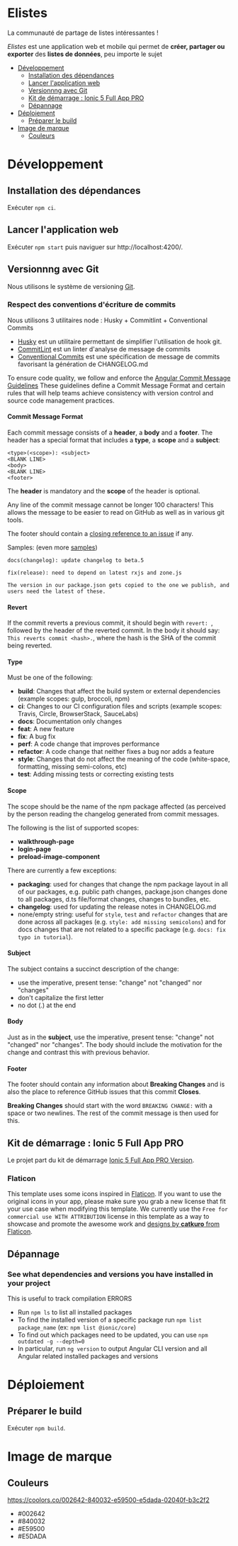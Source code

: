 # Elistes <!-- omit in toc -->

La communauté de partage de listes intéressantes !

_Elistes_ est une application web et mobile qui permet de **créer, partager ou exporter** des **listes de données**, peu importe le sujet

- [Développement](#développement)
  - [Installation des dépendances](#installation-des-dépendances)
  - [Lancer l'application web](#lancer-lapplication-web)
  - [Versionnng avec Git](#versionnng-avec-git)
  - [Kit de démarrage : Ionic 5 Full App PRO](#kit-de-démarrage--ionic-5-full-app-pro)
  - [Dépannage](#dépannage)
- [Déploiement](#déploiement)
  - [Préparer le build](#préparer-le-build)
- [Image de marque](#image-de-marque)
  - [Couleurs](#couleurs)

# Développement

## Installation des dépendances

Exécuter `npm ci`.

## Lancer l'application web

Exécuter `npm start` puis naviguer sur http://localhost:4200/.

## Versionnng avec Git

Nous utilisons le système de versioning [Git](https://git-scm.com/).

### Respect des conventions d'écriture de commits <!-- omit in toc -->

Nous utilisons 3 utilitaires node : Husky + Commitlint + Conventional Commits

- [Husky](https://github.com/typicode/husky) est un utilitaire permettant de simplifier l'utilisation de hook git.
- [CommitLint](https://commitlint.js.org/) est un linter d'analyse de message de commits
- [Conventional Commits](https://www.conventionalcommits.org/fr) est une spécification de message de commits favorisant la génération de CHANGELOG.md

To ensure code quality, we follow and enforce the [Angular Commit Message Guidelines](https://github.com/angular/angular/blob/master/CONTRIBUTING.md#-commit-message-guidelines)
These guidelines define a Commit Message Format and certain rules that will help teams achieve consistency with version control and source code management practices.

#### Commit Message Format <!-- omit in toc -->

Each commit message consists of a **header**, a **body** and a **footer**. The header has a special
format that includes a **type**, a **scope** and a **subject**:

```
<type>(<scope>): <subject>
<BLANK LINE>
<body>
<BLANK LINE>
<footer>
```

The **header** is mandatory and the **scope** of the header is optional.

Any line of the commit message cannot be longer 100 characters! This allows the message to be easier
to read on GitHub as well as in various git tools.

The footer should contain a [closing reference to an issue](https://help.github.com/articles/closing-issues-via-commit-messages/) if any.

Samples: (even more [samples](https://github.com/angular/angular/commits/master))

```
docs(changelog): update changelog to beta.5
```

```
fix(release): need to depend on latest rxjs and zone.js

The version in our package.json gets copied to the one we publish, and users need the latest of these.
```

#### Revert <!-- omit in toc -->

If the commit reverts a previous commit, it should begin with `revert: `, followed by the header of the reverted commit. In the body it should say: `This reverts commit <hash>.`, where the hash is the SHA of the commit being reverted.

#### Type <!-- omit in toc -->

Must be one of the following:

- **build**: Changes that affect the build system or external dependencies (example scopes: gulp, broccoli, npm)
- **ci**: Changes to our CI configuration files and scripts (example scopes: Travis, Circle, BrowserStack, SauceLabs)
- **docs**: Documentation only changes
- **feat**: A new feature
- **fix**: A bug fix
- **perf**: A code change that improves performance
- **refactor**: A code change that neither fixes a bug nor adds a feature
- **style**: Changes that do not affect the meaning of the code (white-space, formatting, missing semi-colons, etc)
- **test**: Adding missing tests or correcting existing tests

#### Scope <!-- omit in toc -->

The scope should be the name of the npm package affected (as perceived by the person reading the changelog generated from commit messages.

The following is the list of supported scopes:

- **walkthrough-page**
- **login-page**
- **preload-image-component**

There are currently a few exceptions:

- **packaging**: used for changes that change the npm package layout in all of our packages, e.g.
  public path changes, package.json changes done to all packages, d.ts file/format changes, changes
  to bundles, etc.
- **changelog**: used for updating the release notes in CHANGELOG.md
- none/empty string: useful for `style`, `test` and `refactor` changes that are done across all
  packages (e.g. `style: add missing semicolons`) and for docs changes that are not related to a
  specific package (e.g. `docs: fix typo in tutorial`).

#### Subject <!-- omit in toc -->

The subject contains a succinct description of the change:

- use the imperative, present tense: "change" not "changed" nor "changes"
- don't capitalize the first letter
- no dot (.) at the end

#### Body <!-- omit in toc -->

Just as in the **subject**, use the imperative, present tense: "change" not "changed" nor "changes".
The body should include the motivation for the change and contrast this with previous behavior.

#### Footer <!-- omit in toc -->

The footer should contain any information about **Breaking Changes** and is also the place to
reference GitHub issues that this commit **Closes**.

**Breaking Changes** should start with the word `BREAKING CHANGE:` with a space or two newlines. The rest of the commit message is then used for this.

## Kit de démarrage : Ionic 5 Full App PRO

Le projet part du kit de démarrage [Ionic 5 Full App PRO Version](https://ionic-5-full-starter-app-docs.ionicthemes.com).

### Flaticon <!-- omit in toc -->

This template uses some icons inspired in [Flaticon](https://www.flaticon.com/). If you want to use the original icons in your app, please make sure you grab a new license that fit your use case when modifying this template. We currently use the `Free for commercial use WITH ATTRIBUTION` license in this template as a way to showcase and promote the awesome work and [designs by **catkuro** from Flaticon](https://www.flaticon.com/packs/home-decor).

## Dépannage

### See what dependencies and versions you have installed in your project <!-- omit in toc -->

This is useful to track compilation ERRORS

- Run `npm ls` to list all installed packages
- To find the installed version of a specific package run `npm list package_name` (ex: `npm list @ionic/core`)
- To find out which packages need to be updated, you can use `npm outdated -g --depth=0`
- In particular, run `ng version` to output Angular CLI version and all Angular related installed packages and versions

# Déploiement

## Préparer le build

Exécuter `npm build`.

# Image de marque

## Couleurs

https://coolors.co/002642-840032-e59500-e5dada-02040f-b3c2f2

- #002642
- #840032
- #E59500
- #E5DADA
